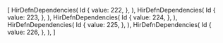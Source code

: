 [
    HirDefnDependencies(
        Id {
            value: 222,
        },
    ),
    HirDefnDependencies(
        Id {
            value: 223,
        },
    ),
    HirDefnDependencies(
        Id {
            value: 224,
        },
    ),
    HirDefnDependencies(
        Id {
            value: 225,
        },
    ),
    HirDefnDependencies(
        Id {
            value: 226,
        },
    ),
]